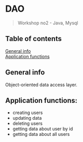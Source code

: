 # DAO
> Workshop no2 - Java, Mysql

## Table of contents
[General info](#general-info) <br>
[Application functions](#application-functions) <br>

## General info
Object-oriented data access layer. 

## Application functions:
* creating users
* updating data
* deleting users
* getting data about user by id
* getting data about all users